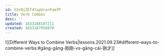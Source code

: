 ```yaml
---
id: h3rDjZET4YapUrarPum7P
title: Verb Combos
desc: ''
updated: 1633188107211
created: 1633187956970
---
```


![[Different Ways to Combine Verbs|lessons.2021.09.23#different-ways-to-combine-verbs:#gāng-gāng-刚刚-vs-gāng-cái-刚才]]